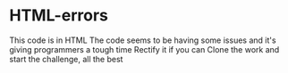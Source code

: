 # HTML-errors
This code is in HTML
The code seems to be having some issues and it's giving programmers a tough time
Rectify it if you can
Clone the work and start the challenge, all the best
